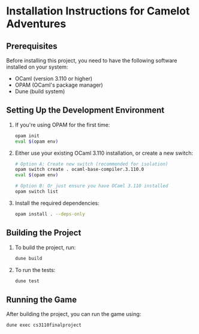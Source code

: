 # Installation Instructions for Camelot Adventures

## Prerequisites

Before installing this project, you need to have the following software installed on your system:

- OCaml (version 3.110 or higher)
- OPAM (OCaml's package manager)
- Dune (build system)

## Setting Up the Development Environment

1. If you're using OPAM for the first time:
   ```bash
   opam init
   eval $(opam env)
   ```

2. Either use your existing OCaml 3.110 installation, or create a new switch:
   ```bash
   # Option A: Create new switch (recommended for isolation)
   opam switch create . ocaml-base-compiler.3.110.0
   eval $(opam env)
   
   # Option B: Or just ensure you have OCaml 3.110 installed
   opam switch list
   ```

3. Install the required dependencies:
   ```bash
   opam install . --deps-only
   ```

## Building the Project

1. To build the project, run:
   ```bash
   dune build
   ```

2. To run the tests:
   ```bash
   dune test
   ```

## Running the Game

After building the project, you can run the game using:

```bash
dune exec cs3110finalproject
```
